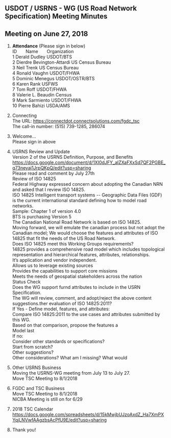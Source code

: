 ## USDOT / USRNS - WG (US Road Network Specification) Meeting Minutes    
## Meeting on June 27, 2018  

1. **Attendance** (Please sign in below)    
ID &nbsp; &nbsp; &nbsp; Name &nbsp; &nbsp; &nbsp; Organization        
1	 Derald Dudley 	USDOT/BTS	      
2  Dierdre Bevington-Attardi   US Census Bureau  
3  Neil Trenk   US Census Bureau  
4  Ronald Vaughn   USDOT/FHWA  
5  Dominic Menegus   USDOT/OSTR/BTS  
6  Karen Rank  USFWS  
7  Tom Roff   USDOT/FHWA  
8  Valerie L. Beaudin  Census  
9  Mark Sarmiento   USDOT/FHWA  
10 Pierre Bahizi   USDA/AMS  

2. Connecting  
The URL: https://connectdot.connectsolutions.com/fgdc_tsc  
The call-in number: (515) 739-1285, 286074  

3. Welcome…  
Please sign in above  

4. USRNS Review and Update  
Version 2 of the USRNS Definition, Purpose, and Benefits  
https://docs.google.com/document/d/1XI0dJFY_aIZXaFXxSd7QF2PGBE_q73neyaj1JrpQKpQ/edit?usp=sharing  
Please read and comment by July 27th  
Review of ISO 14825  
Federal Highway expressed concern about adopting the Canadian NRN and asked that I review ISO 14825.  
ISO 14825 Intelligent transport systems -- Geographic Data Files (GDF) is the current international standard defining how to model road networks.  
Sample: Chapter 1 of version 4.0   
BTS is purchasing Version 5	  
The Canadian National Road Network is based on ISO 14825.  
Moving forward, we will emulate the canadian process but not adopt the Canadian model; We would choose the features and attributes of ISO 14825 that fit the needs of the US Road Network.  
Does ISO 14825 meet this Working Groups requirements?  
14825 provides a comprehensive road model which includes topological representation and hierarchical features, attributes, relationships.  
It’s application and vendor independent.  
Allows us to leverage existing sources  
Provides the capabilities to support core missions  
Meets the needs of geospatial stakeholders across the nation  
Status Check  
Does the WG support furnd attributes to include in the USRN Specification.  
The WG will review, comment, and adopt/reject the above content suggestions.ther evaluation of ISO 14825:2011?  
If Yes - Define model, features, and attributes:  
Compare ISO 14825:2011 to the use cases and attributes submitted by this WG.  
Based on that comparison, propose the features a  
Model last  
If no:  
Consider other standards or specifications?  
Start from scratch?  
Other suggestions?  
Other considerations? What am I missing?  What would   

5. Other USRNS Business  
Moving the USRNS-WG meeting from July 13 to July 27.  
Move TSC Meeting to 8/1/2018  

6. FGDC and TSC Business  
Move TSC Meeting to 8/1/2018  
NICBA Meeting is still on for 6/29  

7. 2018 TSC Calendar  
https://docs.google.com/spreadsheets/d/15kMwjbUJzoAxdZ_Ha7XmPXYqjLNVwfAAgzbsAcPfU9E/edit?usp=sharing  

8. Thank you!   
